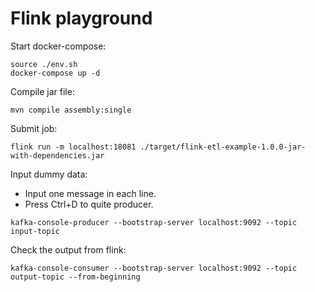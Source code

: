 # Flink playground


Start docker-compose:

```
source ./env.sh
docker-compose up -d
```

Compile jar file:

```
mvn compile assembly:single
```

Submit job:

```
flink run -m localhost:18081 ./target/flink-etl-example-1.0.0-jar-with-dependencies.jar
```

Input dummy data:

- Input one message in each line.
- Press Ctrl+D to quite producer.

```
kafka-console-producer --bootstrap-server localhost:9092 --topic input-topic
```

Check the output from flink:

```
kafka-console-consumer --bootstrap-server localhost:9092 --topic output-topic --from-beginning
```